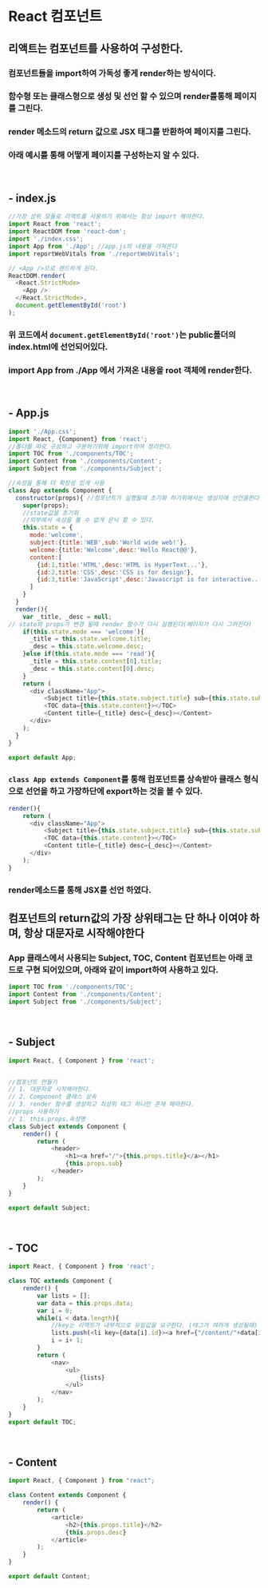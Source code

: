 # React 컴포넌트

## 리액트는 컴포넌트를 사용하여 구성한다.
### 컴포넌트들을 import하여 가독성 좋게 render하는 방식이다.

### 함수형 또는 클래스형으로 생성 및 선언 할 수 있으며 render를통해 페이지를 그린다.
### render 메소드의 return 값으로 JSX 태그를 반환하여 페이지를 그린다.
### 아래 예시를 통해 어떻게 페이지를 구성하는지 알 수 있다.
<br>

## - index.js
```javascript
//가장 상위 모듈로 리액트를 사용하기 위해서는 항상 import 해야한다.
import React from 'react';
import ReactDOM from 'react-dom';
import './index.css';
import App from './App'; //app.js의 내용을 가져온다
import reportWebVitals from './reportWebVitals';

// <App />으로 랜드하게 된다.
ReactDOM.render(
  <React.StrictMode>
    <App /> 
  </React.StrictMode>,
  document.getElementById('root')
);
```

### 위 코드에서 `document.getElementById('root')`는 public폴더의 index.html에 선언되어있다.
### import App from ./App 에서 가져온 내용을 root 객체에 render한다.
<br>

## - App.js
```javascript
import './App.css';
import React, {Component} from 'react';
//폴더를 따로 구성하고 구분하기위해 import하여 정리한다.
import TOC from './components/TOC';
import Content from './components/Content';
import Subject from './components/Subject';

//속성을 통해 더 확장성 있게 사용
class App extends Component {
  constructor(props){ //컴포넌트가 실행될때 초기화 하기위해서는 생성자에 선언을한다.
    super(props);
    //state값을 초기화
    //외부에서 속성을 볼 수 없게 은닉 할 수 있다.
    this.state = {
      mode:'welcome',
      subject:{title:'WEB',sub:'World wide web!'},
      welcome:{title:'Welcome',desc:'Hello React@@'},
      content:[
        {id:1,title:'HTML',desc:'HTML is HyperText...'},
        {id:2,title:'CSS',desc:'CSS is for design'},
        {id:3,title:'JavaScript',desc:'Javascript is for interactive...'}
      ]
    }
  }
  render(){
    var _title, _desc = null;
// state와 props가 변경 될때 render 함수가 다시 실행된다(페이지가 다시 그려진다)
    if(this.state.mode === 'welcome'){
      _title = this.state.welcome.title;
      _desc = this.state.welcome.desc;
    }else if(this.state.mode === 'read'){
      _title = this.state.content[0].title;
      _desc = this.state.content[0].desc;
    }
    return (
      <div className="App">
          <Subject title={this.state.subject.title} sub={this.state.subject.sub}></Subject>
          <TOC data={this.state.content}></TOC>
          <Content title={_title} desc={_desc}></Content>
      </div>
    );
  }
}

export default App;
```
### `class App extends Component`를 통해 컴포넌트를 상속받아 클래스 형식으로 선언을 하고 가장하단에 export하는 것을 볼 수 있다.
```javascript
render(){
    return (
      <div className="App">
          <Subject title={this.state.subject.title} sub={this.state.subject.sub}></Subject>
          <TOC data={this.state.content}></TOC>
          <Content title={_title} desc={_desc}></Content>
      </div>
    );
}
```
### render메소드를 통해 JSX를 선언 하였다. 
## __컴포넌트의 return값의 가장 상위태그는 단 하나 이여야 하며, 항상 대문자로 시작해야한다__

### App 클래스에서 사용되는 Subject, TOC, Content 컴포넌트는 아래 코드로 구현 되어있으며, 아래와 같이 import하여 사용하고 있다.
```javascript
import TOC from './components/TOC';
import Content from './components/Content';
import Subject from './components/Subject';
```
<br>

## - Subject
```javascript
import React, { Component } from 'react';


//컴포넌트 만들기
// 1. 대문자로 시작해야한다.
// 2. Component 클래스 상속
// 3. render 함수를 생성하고 최상위 태그 하나만 존재 해야한다.
//props 사용하기
// 1. this.props.속성명
class Subject extends Component {
    render() {
        return (
            <header>
                <h1><a href="/">{this.props.title}</a></h1>
                {this.props.sub}
            </header>
        );
    }
}

export default Subject;
```
<br>

## - TOC
```javascript
import React, { Component } from 'react';

class TOC extends Component {
    render() {
        var lists = [];
        var data = this.props.data;
        var i = 0;
        while(i < data.length){
            //key는 리액트가 내부적으로 유일값을 요구한다. (태그가 여러개 생성될때)
            lists.push(<li key={data[i].id}><a href={"/content/"+data[i].id}>{data[i].title}</a></li>);
            i = i+ 1;
        }
        return (
            <nav>
                <ul>
                    {lists}
                </ul>
            </nav>
        );
    }
}
export default TOC;
```
<br>

## - Content
```javascript
import React, { Component } from "react";

class Content extends Component {
    render() {
        return (
            <article>
                <h2>{this.props.title}</h2>
                {this.props.desc}
            </article>
        );
    }
}

export default Content;
```

